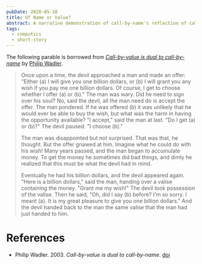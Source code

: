 ```yaml
---
pubDate: 2020-05-18
title: Of Name or Value?
abstract: A narrative demonstration of call-by-name's reflection of call-by-value in the dual calculus of Gentzen's sequential calculus.
tags:
  - computics
  - short-story
---
```


The following parable is borrowed from _[Call-by-value is dual to call-by-name](https://doi.org/10.1145/944705.944723)_ by [Philip Wadler](https://wadler.blogspot.com).

> Once upon a time, the devil approached a man and made an offer: "Either (a) I will give you one billion dollars, or (b) I will grant you any wish if you pay me one billion dollars. Of course, I get to choose whether I offer (a) or (b)."
> The man was wary. Did he need to sign over his soul? No, said the devil, all the man need do is accept the offer.
> The man pondered. If he was offered (b) it was unlikely that he would ever be able to buy the wish, but what was the harm in having the opportunity available?
> "I accept," said the man at last. "Do I get (a) or (b)?" The devil paused. "I choose (b)."
>
> The man was disappointed but not surprised. That was that, he thought. But the offer gnawed at him. Imagine what he could do with his wish! Many years passed, and the man began to accumulate money. To get the money he sometimes did bad things, and dimly he realized that this must be what the devil had in mind.
>
> Eventually he had his billion dollars, and the devil appeared again.
> "Here is a billion dollars," said the man, handing over a valise containing the money.
> "Grant me my wish!"
> The devil took possession of the valise. Then he said, "Oh, did I say (b) before? I'm so sorry. I meant (a). It is my great pleasure to give you one billion dollars."
> And the devil handed back to the man the same valise that the man had just handed to him.


# References

- Philip Wadler. 2003. _Call-by-value is dual to call-by-name_. [doi][wadlerp-2003]

[wadlerp-2003]: https://doi.org/10.1145/944705.944723
